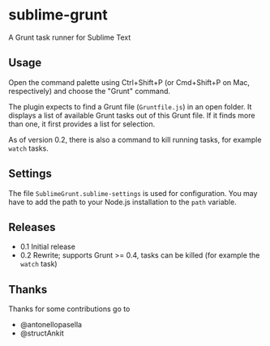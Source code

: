 sublime-grunt
=============

A Grunt task runner for Sublime Text

## Usage

Open the command palette using Ctrl+Shift+P (or Cmd+Shift+P on Mac, respectively)
and choose the "Grunt" command.

The plugin expects to find a Grunt file (`Gruntfile.js`) in an open folder.
It displays a list of available Grunt tasks out of this Grunt file.
If it finds more than one, it first provides a list for selection.

As of version 0.2, there is also a command to kill running tasks, for example
`watch` tasks.

## Settings

The file `SublimeGrunt.sublime-settings` is used for configuration.
You may have to add the path to your Node.js installation to the `path`
variable.

## Releases

* 0.1 Initial release
* 0.2 Rewrite; supports Grunt >= 0.4, tasks can be killed (for example the `watch` task)

## Thanks

Thanks for some contributions go to

* @antonellopasella
* @structAnkit